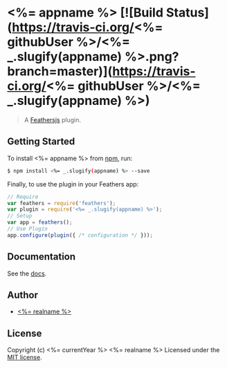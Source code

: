 # <%= appname %> [![Build Status](https://travis-ci.org/<%= githubUser %>/<%= _.slugify(appname) %>.png?branch=master)](https://travis-ci.org/<%= githubUser %>/<%= _.slugify(appname) %>)

> A [Feathersjs](https://github.com/feathersjs/feathers) plugin.

## Getting Started

To install <%= appname %> from [npm](https://www.npmjs.org/), run:

```bash
$ npm install <%= _.slugify(appname) %> --save
```

Finally, to use the plugin in your Feathers app:

```javascript
// Require
var feathers = require('feathers');
var plugin = require('<%= _.slugify(appname) %>');
// Setup
var app = feathers();
// Use Plugin
app.configure(plugin({ /* configuration */ }));
```

## Documentation

See the [docs](docs/).

## Author

- [<%= realname %>](<%= githubUrl %>)

## License

Copyright (c) <%= currentYear %> <%= realname %>
Licensed under the [MIT license](LICENSE).